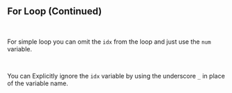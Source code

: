## For Loop (Continued)

<br />

For simple loop you can omit the `idx` from the loop and just use the `num` variable.

<br />

You can Explicitly ignore the `idx` variable by using the underscore `_` in place of the variable name.
